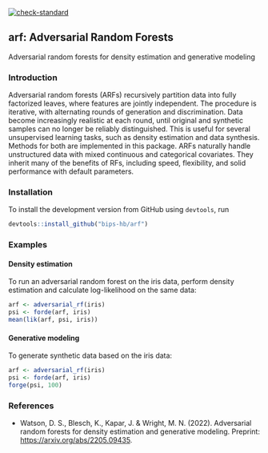 <!-- badges: start -->
  [![check-standard](https://github.com/bips-hb/arf/actions/workflows/check-standard.yaml/badge.svg)](https://github.com/bips-hb/arf/actions/workflows/check-standard.yaml)
  <!-- badges: end -->

## arf: Adversarial Random Forests
Adversarial random forests for density estimation and generative modeling

### Introduction
Adversarial random forests (ARFs) recursively partition data into fully factorized leaves, where features are jointly independent. The procedure is iterative, with alternating rounds of generation and discrimination. Data become increasingly realistic at each round, until original and synthetic samples can no longer be reliably distinguished. This is useful for several unsupervised learning tasks, such as density estimation and data synthesis. Methods for both are implemented in this package. ARFs naturally handle unstructured data with mixed continuous and categorical covariates. They inherit many of the benefits of RFs, including speed, flexibility, and solid performance with default parameters. 


### Installation
To install the development version from GitHub using `devtools`, run

```R
devtools::install_github("bips-hb/arf")
```

### Examples
#### Density estimation
To run an adversarial random forest on the iris data, perform density estimation and calculate log-likelihood on the same data:
```R
arf <- adversarial_rf(iris)
psi <- forde(arf, iris)
mean(lik(arf, psi, iris))
```

#### Generative modeling
To generate synthetic data based on the iris data: 
```R
arf <- adversarial_rf(iris)
psi <- forde(arf, iris)
forge(psi, 100)
```

### References
* Watson, D. S., Blesch, K., Kapar, J. & Wright, M. N. (2022). Adversarial random forests for density estimation and generative modeling. Preprint: https://arxiv.org/abs/2205.09435.
